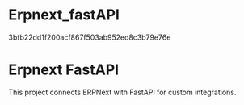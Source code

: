 
# Erpnext_fastAPI
3bfb22dd1f200acf867f503ab952ed8c3b79e76e
# Erpnext FastAPI
This project connects ERPNext with FastAPI for custom integrations.

